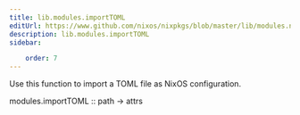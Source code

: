 ```yaml
---
title: lib.modules.importTOML
editUrl: https://www.github.com/nixos/nixpkgs/blob/master/lib/modules.nix#L1327C16
description: lib.modules.importTOML
sidebar:

    order: 7
---
```


Use this function to import a TOML file as NixOS configuration.

modules.importTOML :: path -> attrs



